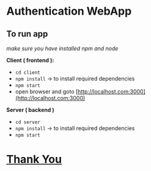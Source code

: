 # Authentication WebApp

## To run app
*make sure you have installed npm and node*

**Client ( frontend ):**
- `cd client`
- `npm install` -> to install required dependencies
- `npm start`
- open browser and goto [http://localhost.com:3000](http://localhost.com:3000)

**Server ( backend )**
- `cd server`
- `npm install` -> to install required dependencies
- `npm start`

# [Thank You](https://twitter.com/ydvtwts)
